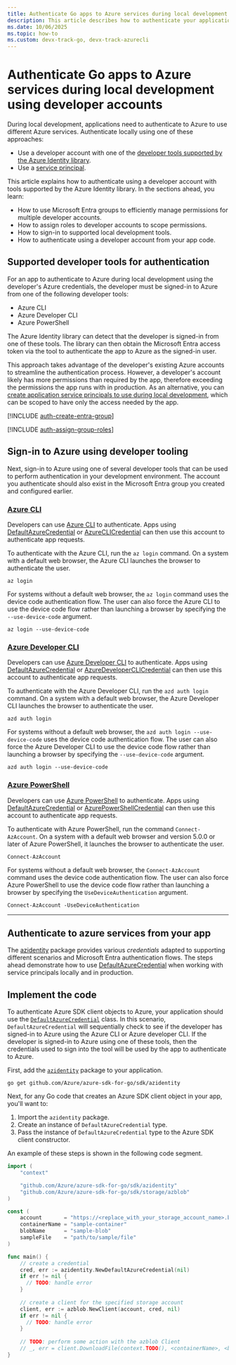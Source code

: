 ```yaml
---
title: Authenticate Go apps to Azure services during local development using developer accounts
description: This article describes how to authenticate your application to Azure services when using the Azure SDK for Go during local development using developer accounts.
ms.date: 10/06/2025
ms.topic: how-to
ms.custom: devx-track-go, devx-track-azurecli
---
```


# Authenticate Go apps to Azure services during local development using developer accounts

During local development, applications need to authenticate to Azure to use different Azure services. Authenticate locally using one of these approaches:

- Use a developer account with one of the [developer tools supported by the Azure Identity library](#supported-developer-tools-for-authentication).
- Use a [service principal](local-development-service-principal.md).

This article explains how to authenticate using a developer account with tools supported by the Azure Identity library. In the sections ahead, you learn:

- How to use Microsoft Entra groups to efficiently manage permissions for multiple developer accounts.
- How to assign roles to developer accounts to scope permissions.
- How to sign-in to supported local development tools.
- How to authenticate using a developer account from your app code.

## Supported developer tools for authentication

For an app to authenticate to Azure during local development using the developer's Azure credentials, the developer must be signed-in to Azure from one of the following developer tools:

- Azure CLI
- Azure Developer CLI
- Azure PowerShell

The Azure Identity library can detect that the developer is signed-in from one of these tools. The library can then obtain the Microsoft Entra access token via the tool to authenticate the app to Azure as the signed-in user.

This approach takes advantage of the developer's existing Azure accounts to streamline the authentication process. However, a developer's account likely has more permissions than required by the app, therefore exceeding the permissions the app runs with in production. As an alternative, you can [create application service principals to use during local development](./local-development-service-principal.md), which can be scoped to have only the access needed by the app.

[!INCLUDE [auth-create-entra-group](../../../includes/authentication/includes/auth-create-entra-group.md)]

[!INCLUDE [auth-assign-group-roles](../../../includes/authentication/includes/auth-assign-group-roles.md)]

## Sign-in to Azure using developer tooling

Next, sign-in to Azure using one of several developer tools that can be used to perform authentication in your development environment. The account you authenticate should also exist in the Microsoft Entra group you created and configured earlier.

### [Azure CLI](#tab/sign-in-azure-cli)

Developers can use [Azure CLI](/cli/azure/what-is-azure-cli) to authenticate. Apps using [DefaultAzureCredential](https://pkg.go.dev/github.com/Azure/azure-sdk-for-go/sdk/azidentity#DefaultAzureCredential) or [AzureCLICredential](https://pkg.go.dev/github.com/Azure/azure-sdk-for-go/sdk/azidentity#AzureCLICredential) can then use this account to authenticate app requests.

To authenticate with the Azure CLI, run the `az login` command. On a system with a default web browser, the Azure CLI launches the browser to authenticate the user.

```azurecli
az login
```

For systems without a default web browser, the `az login` command uses the device code authentication flow. The user can also force the Azure CLI to use the device code flow rather than launching a browser by specifying the `--use-device-code` argument.

```azurecli
az login --use-device-code
```

### [Azure Developer CLI](#tab/sign-in-azure-developer-cli)

Developers can use [Azure Developer CLI](/azure/developer/azure-developer-cli/overview) to authenticate. Apps using [DefaultAzureCredential](https://pkg.go.dev/github.com/Azure/azure-sdk-for-go/sdk/azidentity#DefaultAzureCredential) or [AzureDeveloperCLICredential](https://pkg.go.dev/github.com/Azure/azure-sdk-for-go/sdk/azidentity#AzureDeveloperCLICredential) can then use this account to authenticate app requests.

To authenticate with the Azure Developer CLI, run the `azd auth login` command. On a system with a default web browser, the Azure Developer CLI launches the browser to authenticate the user.

```azdeveloper
azd auth login
```

For systems without a default web browser, the `azd auth login --use-device-code` uses the device code authentication flow. The user can also force the Azure Developer CLI to use the device code flow rather than launching a browser by specifying the `--use-device-code` argument.

```azdeveloper
azd auth login --use-device-code
```

### [Azure PowerShell](#tab/sign-in-azure-powershell)

Developers can use [Azure PowerShell](/powershell/azure/what-is-azure-powershell) to authenticate. Apps using [DefaultAzureCredential](https://pkg.go.dev/github.com/Azure/azure-sdk-for-go/sdk/azidentity#DefaultAzureCredential) or [AzurePowerShellCredential](https://pkg.go.dev/github.com/Azure/azure-sdk-for-go/sdk/azidentity#AzurePowerShellCredential) can then use this account to authenticate app requests.

To authenticate with Azure PowerShell, run the command `Connect-AzAccount`. On a system with a default web browser and version 5.0.0 or later of Azure PowerShell, it launches the browser to authenticate the user.

```azurepowershell
Connect-AzAccount
```

For systems without a default web browser, the `Connect-AzAccount` command uses the device code authentication flow. The user can also force Azure PowerShell to use the device code flow rather than launching a browser by specifying the `UseDeviceAuthentication` argument.

```azurepowershell
Connect-AzAccount -UseDeviceAuthentication
```

---

## Authenticate to azure services from your app

The [azidentity](https://pkg.go.dev/github.com/Azure/azure-sdk-for-go/sdk/azidentity) package provides various *credentials* adapted to supporting different scenarios and Microsoft Entra authentication flows. The steps ahead demonstrate how to use [DefaultAzureCredential](https://pkg.go.dev/github.com/Azure/azure-sdk-for-go/sdk/azidentity#DefaultAzureCredential) when working with service principals locally and in production.

## Implement the code

To authenticate Azure SDK client objects to Azure, your application should use the [`DefaultAzureCredential`](https://pkg.go.dev/github.com/Azure/azure-sdk-for-go/sdk/azidentity#DefaultAzureCredential) class. In this scenario, `DefaultAzureCredential` will sequentially check to see if the developer has signed-in to Azure using the Azure CLI or Azure developer CLI. If the developer is signed-in to Azure using one of these tools, then the credentials used to sign into the tool will be used by the app to authenticate to Azure.

First, add the [`azidentity`](https://pkg.go.dev/github.com/Azure/azure-sdk-for-go/sdk/azidentity) package to your application.

```console
go get github.com/Azure/azure-sdk-for-go/sdk/azidentity
```

Next, for any Go code that creates an Azure SDK client object in your app, you'll want to:

1. Import the `azidentity` package.
1. Create an instance of `DefaultAzureCredential` type.
1. Pass the instance of `DefaultAzureCredential` type to the Azure SDK client constructor.

An example of these steps is shown in the following code segment.

```go
import (
	"context"

	"github.com/Azure/azure-sdk-for-go/sdk/azidentity"
	"github.com/Azure/azure-sdk-for-go/sdk/storage/azblob"
)

const (
	account       = "https://<replace_with_your_storage_account_name>.blob.core.windows.net/"
	containerName = "sample-container"
	blobName      = "sample-blob"
	sampleFile    = "path/to/sample/file"
)

func main() {
	// create a credential
	cred, err := azidentity.NewDefaultAzureCredential(nil)
	if err != nil {
	  // TODO: handle error
	}
	
	// create a client for the specified storage account
	client, err := azblob.NewClient(account, cred, nil)
	if err != nil {
	  // TODO: handle error
	}
	
	// TODO: perform some action with the azblob Client
	// _, err = client.DownloadFile(context.TODO(), <containerName>, <blobName>, <target_file>, <DownloadFileOptions>)
}
```
